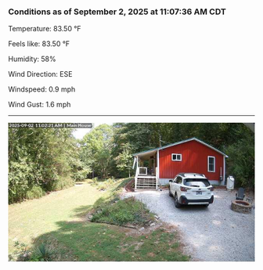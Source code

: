 ### Conditions as of September 2, 2025 at 11:07:36 AM CDT 

Temperature: 83.50 &deg;F

Feels like: 83.50 &deg;F

Humidity: 58%

Wind Direction: ESE

Windspeed: 0.9 mph

Wind Gust: 1.6 mph

---

<img src="./images/latest.jpeg"/>

